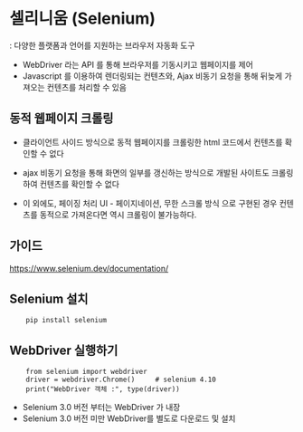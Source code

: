 # 셀리니움 (Selenium)

: 다양한 플랫폼과 언어를 지원하는 브라우저 자동화 도구

- WebDriver 라는 API 를 통해 브라우저를 기동시키고 웹페이지를 제어
- Javascript 를 이용하여 렌더링되는 컨텐츠와,
  Ajax 비동기 요청을 통해 뒤늦게 가져오는 컨텐츠를 처리할 수 있음



## 동적 웹페이지 크롤링
- 클라이언트 사이드 방식으로 동적 웹페이지를 크롤링한 html 코드에서
  컨텐츠를 확인할 수 없다

- ajax 비동기 요청을 통해 화면의 일부를 갱신하는 방식으로 개발된 사이트도
  크롤링하여 컨텐츠를 확인할  수 없다

- 이 외에도, 페이징 처리 UI - 페이지네이션, 무한 스크롤 방식 으로 구현된 경우
  컨텐츠를 동적으로 가져온다면 역시 크롤링이 불가능하다.


## 가이드
https://www.selenium.dev/documentation/


## Selenium 설치
```
    pip install selenium
```

## WebDriver 실행하기
```
    from selenium import webdriver
    driver = webdriver.Chrome()     # selenium 4.10
    print("WebDriver 객체 :", type(driver))
```

- Selenium 3.0 버전 부터는 WebDriver 가 내장
- Selenium 3.0 버전 미만 WebDriver를 별도로 다운로드 및 설치

